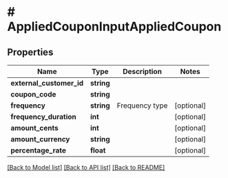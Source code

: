 # # AppliedCouponInputAppliedCoupon

## Properties

Name | Type | Description | Notes
------------ | ------------- | ------------- | -------------
**external_customer_id** | **string** |  |
**coupon_code** | **string** |  |
**frequency** | **string** | Frequency type | [optional]
**frequency_duration** | **int** |  | [optional]
**amount_cents** | **int** |  | [optional]
**amount_currency** | **string** |  | [optional]
**percentage_rate** | **float** |  | [optional]

[[Back to Model list]](../../README.md#models) [[Back to API list]](../../README.md#endpoints) [[Back to README]](../../README.md)
